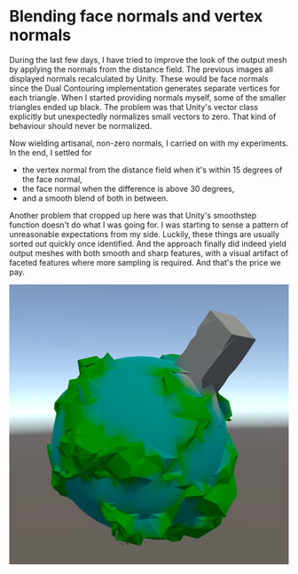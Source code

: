 # Blending face normals and vertex normals

During the last few days,
I have tried to improve the look of the output mesh by applying the normals from the distance field.
The previous images all displayed normals recalculated by Unity.
These would be face normals since the Dual Contouring implementation generates separate vertices for each triangle.
When I started providing normals myself,
some of the smaller triangles ended up black.
The problem was that Unity's vector class explicitly but unexpectedly normalizes small vectors to zero.
That kind of behaviour should never be normalized.

Now wielding artisanal, non-zero normals, I carried on with my experiments. In the end, I settled for

- the vertex normal from the distance field when it's within 15 degrees of the face normal,
- the face normal when the difference is above 30 degrees,
- and a smooth blend of both in between.

Another problem that cropped up here was that Unity's smoothstep function doesn't do what I was going for.
I was starting to sense a pattern of unreasonable expectations from my side.
Luckily, these things are usually sorted out quickly once identified.
And the approach finally did indeed yield output meshes with both smooth and sharp features,
with a visual artifact of faceted features where more sampling is required.
And that's the price we pay.

![Blending face and vertex normals](smooth.png)
